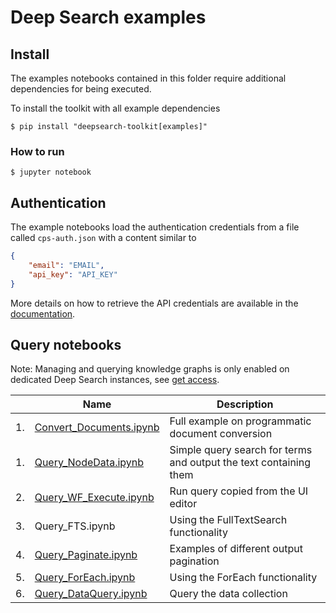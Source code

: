 # Deep Search examples

## Install

The examples notebooks contained in this folder require additional dependencies for being executed.

To install the toolkit with all example dependencies

```console
$ pip install "deepsearch-toolkit[examples]"
```


### How to run

```console
$ jupyter notebook
```


## Authentication

The example notebooks load the authentication credentials from a file called `cps-auth.json` with a content similar to 
```json
{
    "email": "EMAIL",
    "api_key": "API_KEY"
}
```

More details on how to retrieve the API credentials are available in the [documentation](https://ds4sd.github.io/deepsearch-toolkit/getting_started/#authentication).


## Query notebooks

Note: Managing and querying knowledge graphs is only enabled on dedicated Deep Search instances, see [get access](https://ds4sd.github.io/).

|    | Name              | Description |
| -- | ----------------- | ----------- |
| 1. | [Convert_Documents.ipynb](notebooks/Convert_Documents.ipynb) | Full example on programmatic document conversion |
| 1. | [Query_NodeData.ipynb](notebooks/Query_NodeData.ipynb) | Simple query search for terms and output the text containing them |
| 2. | [Query_WF_Execute.ipynb](notebooks/Query_WF_Execute.ipynb) | Run query copied from the UI editor |
| 3. | Query_FTS.ipynb | Using the FullTextSearch functionality |
| 4. | [Query_Paginate.ipynb](notebooks/Query_Paginate.ipynb) | Examples of different output pagination |
| 5. | [Query_ForEach.ipynb](notebooks/Query_ForEach.ipynb) | Using the ForEach functionality |
| 6. | [Query_DataQuery.ipynb](notebooks/Query_DataQuery.ipynb) | Query the data collection |

